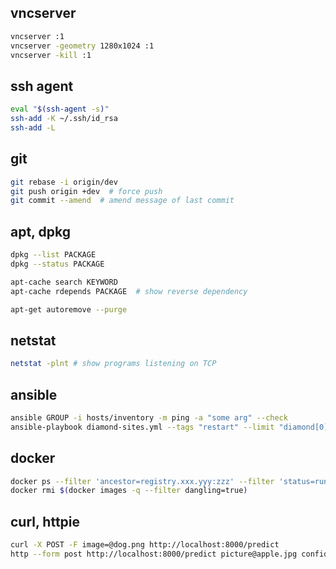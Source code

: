 ## vncserver
```bash
vncserver :1
vncserver -geometry 1280x1024 :1
vncserver -kill :1
```

## ssh agent
```bash
eval "$(ssh-agent -s)"
ssh-add -K ~/.ssh/id_rsa
ssh-add -L
```

## git
```bash
git rebase -i origin/dev
git push origin +dev  # force push
git commit --amend  # amend message of last commit
```

## apt, dpkg
```bash
dpkg --list PACKAGE
dpkg --status PACKAGE

apt-cache search KEYWORD
apt-cache rdepends PACKAGE  # show reverse dependency

apt-get autoremove --purge
```

## netstat
```bash
netstat -plnt # show programs listening on TCP
```

## ansible
```bash
ansible GROUP -i hosts/inventory -m ping -a "some arg" --check
ansible-playbook diamond-sites.yml --tags "restart" --limit "diamond[0]" -i "somehost," --key-file tom.id_rsa
```

## docker
```bash
docker ps --filter 'ancestor=registry.xxx.yyy:zzz' --filter 'status=running' --filter 'name=diamond-resource'
docker rmi $(docker images -q --filter dangling=true)
```

## curl, httpie
```bash
curl -X POST -F image=@dog.png http://localhost:8000/predict
http --form post http://localhost:8000/predict picture@apple.jpg confidence=0.95
```
